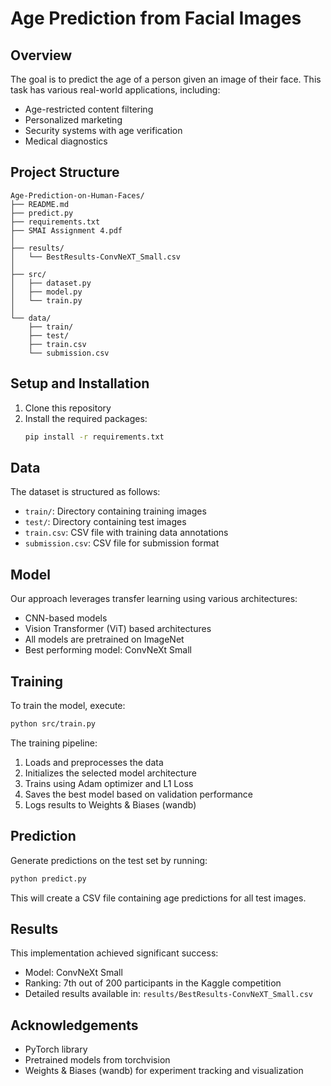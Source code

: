 # Age Prediction from Facial Images

## Overview

The goal is to predict the age of a person given an image of their face. This task has various real-world applications, including:

- Age-restricted content filtering
- Personalized marketing
- Security systems with age verification
- Medical diagnostics

## Project Structure

```
Age-Prediction-on-Human-Faces/
├── README.md
├── predict.py
├── requirements.txt
├── SMAI Assignment 4.pdf    
│
├── results/
│   └── BestResults-ConvNeXT_Small.csv
│
├── src/
│   ├── dataset.py
│   ├── model.py
│   └── train.py
│
└── data/
    ├── train/
    ├── test/
    ├── train.csv
    └── submission.csv
```

## Setup and Installation

1. Clone this repository
2. Install the required packages:
   ```bash
   pip install -r requirements.txt
   ```

## Data

The dataset is structured as follows:

- `train/`: Directory containing training images
- `test/`: Directory containing test images
- `train.csv`: CSV file with training data annotations
- `submission.csv`: CSV file for submission format

## Model

Our approach leverages transfer learning using various architectures:

- CNN-based models
- Vision Transformer (ViT) based architectures
- All models are pretrained on ImageNet
- Best performing model: ConvNeXt Small

## Training

To train the model, execute:

```bash
python src/train.py
```

The training pipeline:

1. Loads and preprocesses the data
2. Initializes the selected model architecture
3. Trains using Adam optimizer and L1 Loss
4. Saves the best model based on validation performance
5. Logs results to Weights & Biases (wandb)

## Prediction

Generate predictions on the test set by running:

```bash
python predict.py
```

This will create a CSV file containing age predictions for all test images.

## Results

This implementation achieved significant success:

- Model: ConvNeXt Small
- Ranking: 7th out of 200 participants in the Kaggle competition
- Detailed results available in: `results/BestResults-ConvNeXT_Small.csv`

## Acknowledgements
- PyTorch library
- Pretrained models from torchvision
- Weights & Biases (wandb) for experiment tracking and visualization
